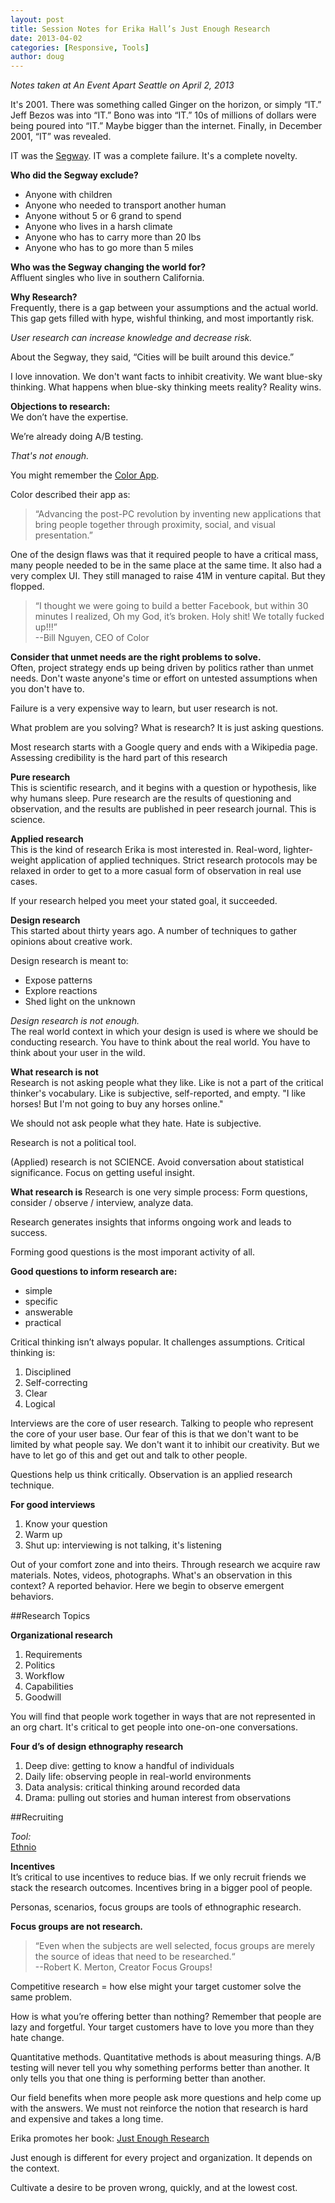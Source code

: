 ```yaml
---
layout: post
title: Session Notes for Erika Hall’s Just Enough Research
date: 2013-04-02
categories: [Responsive, Tools]
author: doug
---
```

*Notes taken at An Event Apart Seattle on April 2, 2013*

It's 2001. There was something called Ginger on the horizon, or simply “IT.” Jeff Bezos was into “IT.” Bono was into “IT.” 10s of millions of dollars were being poured into “IT.” Maybe bigger than the internet. Finally, in December 2001, “IT” was revealed.

IT was the [Segway](http://www.segway.com/). IT was a complete failure. It's a complete novelty.

**Who did the Segway exclude?**    
- Anyone with children  
- Anyone who needed to transport another human  
- Anyone without 5 or 6 grand to spend  
- Anyone who lives in a harsh climate  
- Anyone who has to carry more than 20 lbs  
- Anyone who has to go more than 5 miles   

**Who was the Segway changing the world for?**   
Affluent singles who live in southern California.

**Why Research?**  
Frequently, there is a gap between your assumptions and the actual world. This gap gets filled with hype, wishful thinking, and most importantly risk.

*User research can increase knowledge and decrease risk.*  

About the Segway, they said, “Cities will be built around this device.”

I love innovation. We don't want facts to inhibit creativity. We want blue-sky thinking. What happens when blue-sky thinking meets reality? Reality wins.

**Objections to research:**  
We don’t have the expertise.

We’re already doing A/B testing. 

*That's not enough.*  

You might remember the [Color App](http://bits.blogs.nytimes.com/2012/11/20/color-app-symbol-of-silicon-valley-excess-will-fade-away/). 

Color described their app as:
> “Advancing the post-PC revolution by inventing new applications that bring people together through proximity, social, and visual presentation.”

One of the design flaws was that it required people to have a critical mass, many people needed to be in the same place at the same time. It also had a very complex UI. They still managed to raise 41M in venture capital. But they flopped.

> “I thought we were going to build a better Facebook, but within 30 minutes I realized, Oh my God, it’s broken. Holy shit! We totally fucked up!!!”   
> --Bill Nguyen, CEO of Color  

**Consider that unmet needs are the right problems to solve.**  
Often, project strategy ends up being driven by politics rather than unmet needs. Don't waste anyone's time or effort on untested assumptions when you don't have to.

Failure is a very expensive way to learn, but user research is not.

What problem are you solving? What is research? It is just asking questions.

Most research starts with a Google query and ends with a Wikipedia page. Assessing credibility is the hard part of this research

**Pure research**  
This is scientific research, and it begins with a question or hypothesis, like why humans sleep. Pure research are the results of questioning and observation, and the results are published in peer research journal. This is science.

**Applied research**  
This is the kind of research Erika is most interested in. Real-word, lighter-weight application of applied techniques. Strict research protocols may be relaxed in order to get to a more casual form of observation in real use cases.

If your research helped you meet your stated goal, it succeeded. 

**Design research**  
This started about thirty years ago. A number of techniques to gather opinions about creative work.

Design research is meant to:  
- Expose patterns  
- Explore reactions  
- Shed light on the unknown  

*Design research is not enough.*  
The real world context in which your design is used is where we should be conducting research. You have to think about the real world. You have to think about your user in the wild. 

**What research is not**  
Research is not asking people what they like. Like is not a part of the critical thinker's vocabulary. Like is subjective, self-reported, and empty. "I like horses! But I'm not going to buy any horses online." 

We should not ask people what they hate. Hate is subjective.

Research is not a political tool.

(Applied) research is not SCIENCE. Avoid conversation about statistical significance. Focus on getting useful insight.

**What research is** 
Research is one very simple process:
Form questions, consider / observe / interview, analyze data. 

Research generates insights that informs ongoing work and leads to success.  

Forming good questions is the most imporant activity of all.  

**Good questions to inform research are:**  
- simple  
- specific  
- answerable  
- practical  

Critical thinking isn’t always popular. It challenges assumptions. Critical thinking is:  
1. Disciplined  
2. Self-correcting  
3. Clear  
4. Logical  

Interviews are the core of user research. Talking to people who represent the core of your user base. Our fear of this is that we don't want to be limited by what people say. We don't want it  to inhibit our creativity. But we have to let go of this and get out and talk to other people.  

Questions help us think critically. Observation is an applied research technique.  

**For good interviews**  
1. Know your question  
2. Warm up  
3. Shut up: interviewing is not talking, it's listening  

Out of your comfort zone and into theirs. Through research we acquire raw materials. Notes, videos, photographs. What's an observation in this context? A reported behavior. Here we begin to observe emergent behaviors.  

##Research Topics  

**Organizational research**  
1. Requirements  
2. Politics  
3. Workflow  
4. Capabilities  
5. Goodwill  

You will find that people work together in ways that are not represented in an org chart. It's critical to get people into one-on-one conversations.  

**Four d’s of design ethnography research**  
1. Deep dive: getting to know a handful of individuals  
2. Daily life: observing people in real-world environments  
3. Data analysis: critical thinking around recorded data  
4. Drama: pulling out stories and human interest from observations   

##Recruiting  

*Tool:*  
[Ethnio](http://ethn.io/)  

**Incentives**  
It’s critical to use incentives to reduce bias. If we only recruit friends we stack the research outcomes. Incentives bring in a bigger pool of people.

Personas, scenarios, focus groups are tools of ethnographic research.

**Focus groups are not research.**  
> “Even when the subjects are well selected, focus groups are merely the source of ideas that need to be researched.“  
> --Robert K. Merton, Creator Focus Groups!  

Competitive research = how else might your target customer solve the same problem. 

How is what you’re offering better than nothing? Remember that people are lazy and forgetful. Your target customers have to love you more than they hate change.

Quantitative methods. Quantitative methods is about measuring things. A/B testing will never tell you why something performs better than another. It only tells you that one thing is performing better than another.

Our field benefits when more people ask more questions and help come up with the answers. We must not reinforce the notion that research is hard and expensive and takes a long time. 

Erika promotes her book: [Just Enough Research](http://www.abookapart.com/products/just-enough-research)

Just enough is different for every project and organization. It depends on the context.  

Cultivate a desire to be proven wrong, quickly, and at the lowest cost.  

